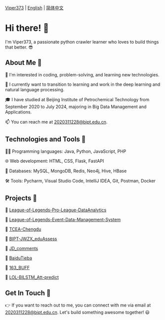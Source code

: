 [Viper373](https://viper3-1318672778.cos.ap-beijing.myqcloud.com/user/Deft%E5%8D%81%E5%B9%B4%E7%A3%A8%E4%B8%80%E5%89%91%E5%A4%BA%E5%86%A0.jpg) | [English](./README.md) | [简体中文](./README.zh.md)

# Hi there! 👋  

I'm Viper373, a passionate python crawler learner who loves to build things that better. 😎

## About Me 🎨
👀 I'm interested in coding, problem-solving, and learning new technologies.

🌱 I currently want to transition to learning and work in the deep learning and natural language processing.

🎓 I have studied at Beijing Institute of Petrochemical Technology from September 2020 to July 2024, majoring in Big Data Management and Applications.

📫 You can reach me at 2020311228@bipt.edu.cn.

## Technologies and Tools 🚁
👨‍💻 Programming languages: Java, Python, JavaScript, PHP

🌐 Web development: HTML, CSS, Flask, FastAPI

💾 Databases: MySQL, MongoDB, Redis, Neo4j, Hive, HBase

🛠️ Tools: Pycharm, Visual Studio Code, IntelliJ IDEA, Git, Postman, Docker

## Projects 🚥
🚀 [League-of-Legends-Pro-League-DataAnalytics](https://github.com/Viper373/League-of-Legends-Pro-League-DataAnalytics)

🚀 [League-of-Legends-Event-Data-Management-System](https://github.com/Viper373/League-of-Legends-Event-Data-Management-System)

🚀 [TCEA-Chengdu](https://github.com/Viper373/TCEA-Chengdu)

🚀 [BIPT-JWZX_eduAssess](https://github.com/Viper373/BIPT-JWZX_eduAssess)

🚀 [JD_comments](https://github.com/Viper373/JD_comments)

🚀 [BaiduTieba](https://github.com/Viper373/BaiduTieba)

🚀 [163_BUFF](https://github.com/Viper373/163_BUFF)

🚀 [LOL-BILSTM_Att-predict](https://github.com/Viper373/LOL-BILSTM_Att-predict)

## Get In Touch 🌈
👉 If you want to reach out to me, you can connect with me via email at 2020311228@bipt.edu.cn. Let's build something awesome together! 😃
